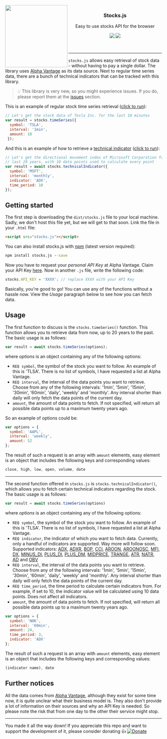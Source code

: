 <img align='left' src="http://i.imgur.com/RhlrUuG.png" width="200">

<h3 align='center'>Stocks.js</h3>
<p align="center">
  Easy to use stocks API for the browser</a>
</p>

<p align="center">
  <a href="https://www.npmjs.com/package/stocks.js"><img src="https://img.shields.io/npm/v/stocks.js.svg?style=flat-square"></a>
  <a href="https://travis-ci.org/wagenaartje/stocks.js"><img src="https://img.shields.io/travis/wagenaartje/stocks.js/master.svg?style=flat-square"></a>
</p>

&zwnj;

<hr>

`stocks.js` allows easy retrieval of stock data - without having to pay a single
dollar. The library uses [Alpha Vantage](https://www.alphavantage.co/) as its
data source. Next to regular time series data, there are a bunch of technical
indicators that can be tracked with this library.

> :bulb: This library is very new, so you might experience issues. If you do,
please report them at the [issues](https://github.com/wagenaartje/stocks.js/issues)
section. 

This is an example of regular stock time series retrieval
([click to run](https://jsfiddle.net/wagenaartje/2pph8rax/)):


```js
// Let's get the stock data of Tesla Inc. for the last 10 minutes
var result = stocks.timeSeries({
  symbol: 'TSLA',
  interval: '1min',
  amount: 10
 });
```

And this is an example of how to retrieve a [technical indicator](https://www.alphavantage.co/documentation/#technical-indicators)
([click to run](https://jsfiddle.net/wagenaartje/2pph8rax/1/)):

```js
// Let's get the directional movement index of Microsoft Corporation for the
// last 20 years, with 10 data points used to calculate every point
var result = await stocks.technicalIndicator({
  symbol: 'MSFT',
  interval: 'monthly',
  indicator: 'ADX',
  time_period: 10
});
```

## Getting started
The first step is downloading the `dist/stocks.js` file to your local machine.
Sadly, we don't host this file yet, but we will get to that soon. Link the file
in your `.html` file:

```html
<script src="stocks.js"></script>
```

You can also install stocks.js with [npm](https://www.npmjs.com/) (latest
version required):

```cmd
npm install stocks.js --save
```

Now you have to request your *personal API Key* at Alpha Vantage. Claim your
API Key [here](https://www.alphavantage.co/support/#api-key). Now in another
`.js` file, write the following code:

```js
stocks.API_KEY = 'XXXX'; // replace XXXX with your API Key
```

Basically, you're good to go! You can use any of the functions without a hassle
now. View the *Usage* paragraph below to see how you can fetch data.


## Usage
The first function to discuss is the `stocks.timeSeries()` function. This
function allows you to retrieve data from now, up to 20 years to the past. The
basic usage is as follows:

```js
var result = await stocks.timeSeries(options);
```

where *options* is an object containing any of the following options:

* `REQ symbol`, the symbol of the stock you want to follow. An example of this
is 'TLSA'. There is no list of symbols, I have requested a list at Alpha
Vantage.
* `REQ interval`, the interval of the data points you want to retrieve. Choose
from any of the following intervals: '1min', '5min', '15min', '30min', '60min',
'daily', 'weekly' and 'monthly'. Any interval shorter than daily will only fetch
the data points of the current day.
* `amount`, the amount of data points to fetch. If not specified, will return
all possible data points up to a maximum twenty years ago.

So an example of options could be:

```js
var options = {
  symbol: 'AAPL',
  interval: 'weekly',
  amount: 52
};
```

The result of such a request is an array with `amount` elements, easy element is
an object that includes the following keys and corresponding values:

```js
close, high, low, open, volume, date
```

<hr>

The second function offered in `stocks.js` is `stocks.technicalIndicator()`,
which allows you to fetch certain technical indicators regarding the stock. The
basic usage is as follows:

```js
var result = await stocks.timeSeries(options)
```

where *options* is an object containing any of the following options:

* `REQ symbol`, the symbol of the stock you want to follow. An example of this
is 'TLSA'. There is no list of symbols, I have requested a list at Alpha
Vantage.
* `REQ indicator`, the indicator of which you want to fetch data. Currently,
only a handful of indicators are supported. Way more will follow soon. Supported
indicators: [ADX](https://www.alphavantage.co/documentation/#adx),
[ADXR](https://www.alphavantage.co/documentation/#adxr),
[BOP](https://www.alphavantage.co/documentation/#bop),
[CCI](https://www.alphavantage.co/documentation/#cci),
[AROON](https://www.alphavantage.co/documentation/#aroon),
[AROONOSC](https://www.alphavantage.co/documentation/#aroonosc),
[MFI](https://www.alphavantage.co/documentation/#mfi),
[DX](https://www.alphavantage.co/documentation/#dx),
[MINUS_DI](https://www.alphavantage.co/documentation/#minusdi),
[PLUS_DI](https://www.alphavantage.co/documentation/#plusdi),
[PLUS_DM](https://www.alphavantage.co/documentation/#plusdm),
[MIDPRICE](https://www.alphavantage.co/documentation/#midprice),
[TRANGE](https://www.alphavantage.co/documentation/#trange),
[ATR](https://www.alphavantage.co/documentation/#atr),
[NATR](https://www.alphavantage.co/documentation/#natr),
[AD](https://www.alphavantage.co/documentation/#ad) and
[OBV](https://www.alphavantage.co/documentation/#obv)
* `REQ interval`, the interval of the data points you want to retrieve. Choose
from any of the following intervals: '1min', '5min', '15min', '30min', '60min',
'daily', 'weekly' and 'monthly'. Any interval shorter than daily will only fetch
the data points of the current day.
* `REQ time_period`, the time period to calculate certain indicators from. For
example, if set to 10, the indicator value will be calculated using 10 data
points. Does not affect all indicators.
* `amount`, the amount of data points to fetch. If not specified, will return
all possible data points up to a maximum twenty years ago.

```js
var options = {
  symbol: 'NOK',
  interval: '60min',
  amount: 24,
  time_period: 3,
  indicator: 'ADX'
};
```

The result of such a request is an array with `amount` elements, easy element is
an object that includes the following keys and corresponding values:

```js
(indicator name), date
```

## Further notices
All the data comes from [Alpha Vantage](https://www.alphavantage.co/), although
they exist for some time now, it is quite unclear what their business model is.
They also don't provide a lot of information on their sources and why an API
Key is needed. So please note the risk that from one day to the other their
service might stop.

<hr>

You made it all the way down! If you appreciate this repo and want to support the development of it, please consider donating :thumbsup:
[![Donate](https://img.shields.io/badge/Donate-PayPal-green.svg)](https://www.paypal.com/cgi-bin/webscr?cmd=_s-xclick&hosted_button_id=CXS3G8NHBYEZE)
